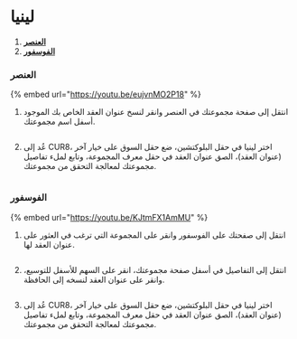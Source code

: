 # لينيا

1. [**العنصر**](linea.md#element)
2. [**الفوسفور**](linea.md#phosphor)

### العنصر

{% embed url="https://youtu.be/eujvnMO2P18" %}

1. انتقل إلى صفحة مجموعتك في العنصر وانقر لنسخ عنوان العقد الخاص بك الموجود أسفل اسم مجموعتك.

<figure><img src="../../.gitbook/assets/Screenshot 2025-01-31 at 13.04.04.png" alt=""><figcaption></figcaption></figure>

2. عُد إلى CUR8، اختر لينيا في حقل البلوكتشين، ضع حقل السوق على خيار آخر (عنوان العقد)، الصق عنوان العقد في حقل معرف المجموعة، وتابع لملء تفاصيل مجموعتك لمعالجة التحقق من مجموعتك.

<figure><img src="../../.gitbook/assets/Screenshot 2025-01-31 at 13.05.47.png" alt=""><figcaption></figcaption></figure>

### الفوسفور

{% embed url="https://youtu.be/KJtmFX1AmMU" %}

1. انتقل إلى صفحتك على الفوسفور وانقر على المجموعة التي ترغب في العثور على عنوان العقد لها.

<figure><img src="../../.gitbook/assets/Screenshot 2025-01-31 at 13.20.16.png" alt=""><figcaption></figcaption></figure>

2. انتقل إلى التفاصيل في أسفل صفحة مجموعتك، انقر على السهم للأسفل للتوسيع، وانقر على عنوان العقد لنسخه إلى الحافظة.

<figure><img src="../../.gitbook/assets/Screenshot 2025-01-31 at 13.15.21.png" alt=""><figcaption></figcaption></figure>

3. عُد إلى CUR8، اختر لينيا في حقل البلوكتشين، ضع حقل السوق على خيار آخر (عنوان العقد)، الصق عنوان العقد في حقل معرف المجموعة، وتابع لملء تفاصيل مجموعتك لمعالجة التحقق من مجموعتك.

<figure><img src="../../.gitbook/assets/Screenshot 2025-01-31 at 13.05.47.png" alt=""><figcaption></figcaption></figure>